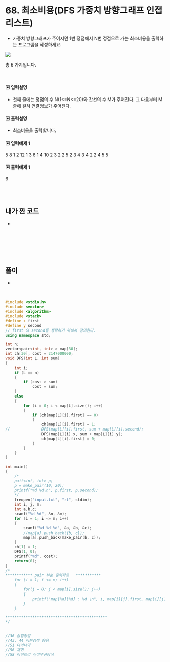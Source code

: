 # 68. 최소비용(DFS 가중치 방향그래프 인접리스트)

* 가중치 방향그래프가 주어지면 1번 정점에서 N번 정점으로 가는 최소비용을 출력하는 프로그램을 작성하세요.

![](https://github.com/MinsoftK/c-Algorithm_Q/blob/master/img/67.png?raw=true)

총 6 가지입니다. 



<br/>

#### ▣ 입력설명

* 첫째 줄에는 정점의 수 N(1<=N<=20)와 간선의 수 M가 주어진다. 그 다음부터 M줄에 걸쳐 연결정보가 주어진다.


#### ▣ 출력설명

* 최소비용을 출력합니다.


#### ▣ 입력예제 1
5 8
1 2 12
1 3 6
1 4 10
2 3 2
2 5 2
3 4 3
4 2 2
4 5 5




#### ▣ 출력예제 1
6

<br/>
<br/>


## 내가 짠 코드
*

<br/>

```c++


```


<br><br> 

## 풀이
*  

<br/>

```c++
#include <stdio.h>
#include <vector>
#include <algorithm>
#include <stack>
#define	x first
#define	y second
// first 와 second를 생략하기 위해서 정의한다. 
using namespace std;

int n;
vector<pair<int, int> > map[30];
int ch[30], cost = 2147000000;
void DFS(int L, int sum)
{
	int i;
	if (L == n)
	{
		if (cost > sum)
			cost = sum;
	}
	else
	{
		for (i = 0; i < map[L].size(); i++)
		{
			if (ch[map[L][i].first] == 0)
			{
				ch[map[L][i].first] = 1;
//				DFS(map[L][i].first, sum + map[L][i].second);
				DFS(map[L][i].x, sum + map[L][i].y);
				ch[map[L][i].first] = 0;
			}
		}
	}
}

int main()
{
	/*
	pait<int, int> p;
	p = make_pair(10, 20);
	printf("%d %d\n", p.first, p.second);
	*/
	freopen("input.txt", "rt", stdin);
	int i, j, m;
	int a,b,c;
	scanf("%d %d", &n, &m);
	for (i = 1; i <= m; i++)
	{
		scanf("%d %d %d", &a, &b, &c);
		//map[a].push_back({b, c});
		map[a].push_back(make_pair(b, c));
	}
	ch[1] = 1;
	DFS(1, 0);
	printf("%d", cost);
	return(0);
}
/*
************ pair 부분 출력파트   ***********
 	for (i = 1; i <= m; i++)
	{
		for(j = 0; j < map[i].size(); j++)
		{
			printf("map[%d][%d] : %d \n", i, map[i][j].first, map[i][j].second);
		}
	}

*********************************************
*/


//36 삽입정렬 
//43, 44 이분검색 응용 
//51 다이나믹 
//56 재귀
//58 이진트리 깊이우선탐색 


```
